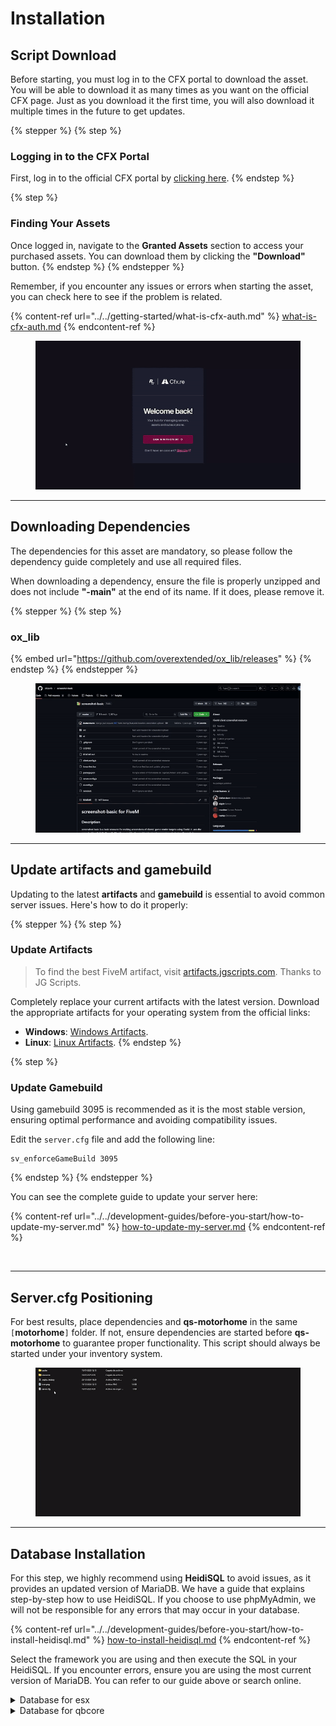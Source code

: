 # Installation

## Script Download

Before starting, you must log in to the CFX portal to download the asset. You will be able to download it as many times as you want on the official CFX page. Just as you download it the first time, you will also download it multiple times in the future to get updates.

{% stepper %}
{% step %}
### Logging in to the CFX Portal

First, log in to the official CFX portal by [clicking here](https://portal.cfx.re/assets/granted-assets).
{% endstep %}

{% step %}
### Finding Your Assets

Once logged in, navigate to the **Granted Assets** section to access your purchased assets. You can download them by clicking the **"Download"** button.
{% endstep %}
{% endstepper %}

Remember, if you encounter any issues or errors when starting the asset, you can check here to see if the problem is related.

{% content-ref url="../../getting-started/what-is-cfx-auth.md" %}
[what-is-cfx-auth.md](../../getting-started/what-is-cfx-auth.md)
{% endcontent-ref %}

<div data-full-width="false"><figure><img src="../../.gitbook/assets/ezgif-5-f03822751d.gif" alt=""><figcaption></figcaption></figure></div>

***

## Downloading Dependencies

The dependencies for this asset are mandatory, so please follow the dependency guide completely and use all required files.

When downloading a dependency, ensure the file is properly unzipped and does not include **"-main"** at the end of its name. If it does, please remove it.

{% stepper %}
{% step %}
### ox\_lib

{% embed url="https://github.com/overextended/ox_lib/releases" %}
{% endstep %}
{% endstepper %}

<figure><img src="../../.gitbook/assets/ezgif-5-ee6f842765 (1).gif" alt=""><figcaption></figcaption></figure>

***

## Update artifacts and gamebuild

Updating to the latest **artifacts** and **gamebuild** is essential to avoid common server issues. Here's how to do it properly:

{% stepper %}
{% step %}
### Update Artifacts

> To find the best FiveM artifact, visit [artifacts.jgscripts.com](https://artifacts.jgscripts.com). Thanks to JG Scripts.

Completely replace your current artifacts with the latest version. Download the appropriate artifacts for your operating system from the official links:

* **Windows**: [Windows Artifacts](https://runtime.fivem.net/artifacts/fivem/build_server_windows/master/).
* **Linux**: [Linux Artifacts](https://runtime.fivem.net/artifacts/fivem/build_proot_linux/master/).
{% endstep %}

{% step %}
### Update Gamebuild

Using gamebuild 3095 is recommended as it is the most stable version, ensuring optimal performance and avoiding compatibility issues.

Edit the `server.cfg` file and add the following line:

```plaintext
sv_enforceGameBuild 3095
```
{% endstep %}
{% endstepper %}

You can see the complete guide to update your server here:

{% content-ref url="../../development-guides/before-you-start/how-to-update-my-server.md" %}
[how-to-update-my-server.md](../../development-guides/before-you-start/how-to-update-my-server.md)
{% endcontent-ref %}

<figure><img src="../../.gitbook/assets/ezgif-2-2221374386.gif" alt=""><figcaption></figcaption></figure>

***

## Server.cfg Positioning

For best results, place dependencies and **qs-motorhome** in the same `[`**motorhome**`]` folder. If not, ensure dependencies are started before **qs-motorhome** to guarantee proper functionality. This script should always be started under your inventory system.

<figure><img src="../../.gitbook/assets/ezgif-7-18d691812a.gif" alt=""><figcaption></figcaption></figure>

***

## **Database Installation**

For this step, we highly recommend using **HeidiSQL** to avoid issues, as it provides an updated version of MariaDB. We have a guide that explains step-by-step how to use HeidiSQL. If you choose to use phpMyAdmin, we will not be responsible for any errors that may occur in your database.

{% content-ref url="../../development-guides/before-you-start/how-to-install-heidisql.md" %}
[how-to-install-heidisql.md](../../development-guides/before-you-start/how-to-install-heidisql.md)
{% endcontent-ref %}

Select the framework you are using and then execute the SQL in your HeidiSQL. If you encounter errors, ensure you are using the most current version of MariaDB. You can refer to our guide above or search online.

<details>

<summary>Database for esx</summary>

```sql
ALTER TABLE
    `users`
ADD
    IF NOT EXISTS `motorhome_inside` TEXT NULL DEFAULT NULL;

CREATE TABLE IF NOT EXISTS `motorhome_decorations` (
	`id` INT(11) UNSIGNED NOT NULL AUTO_INCREMENT,
	`plate` VARCHAR(50) NULL DEFAULT NULL COLLATE 'utf8mb3_general_ci',
	`creator` VARCHAR(70) NOT NULL DEFAULT '0' COLLATE 'utf8mb3_general_ci',
	`modelName` VARCHAR(50) NOT NULL DEFAULT '0' COLLATE 'utf8mb3_general_ci',
	`coords` TEXT NULL DEFAULT NULL COLLATE 'utf8mb3_general_ci',
	`rotation` TEXT NOT NULL DEFAULT '' COLLATE 'utf8mb3_general_ci',
	`inStash` TINYINT(1) NOT NULL DEFAULT '0',
	`created` TIMESTAMP NULL DEFAULT NULL,
	PRIMARY KEY (`id`) USING BTREE,
	INDEX `id` (`id`, `plate`) USING BTREE
)
COLLATE='utf8mb3_general_ci'
ENGINE=InnoDB
AUTO_INCREMENT=5
;

CREATE TABLE IF NOT EXISTS `motorhome` (
	`id` INT(11) NOT NULL AUTO_INCREMENT,
	`plate` VARCHAR(50) NOT NULL DEFAULT '0' COLLATE 'utf8mb3_general_ci',
	`stash` TEXT NULL DEFAULT NULL COLLATE 'utf8mb3_general_ci',
	`wardrobe` TEXT NULL DEFAULT NULL COLLATE 'utf8mb3_general_ci',
	`charge` TEXT NULL DEFAULT NULL COLLATE 'utf8mb3_general_ci',
	PRIMARY KEY (`id`) USING BTREE,
	UNIQUE INDEX `plate` (`plate`) USING BTREE
)
COLLATE='utf8mb3_general_ci'
ENGINE=InnoDB
AUTO_INCREMENT=13
;
```

</details>

<details>

<summary>Database for qbcore</summary>

```sql
ALTER TABLE
    `players`
ADD
    IF NOT EXISTS `motorhome_inside` TEXT NULL DEFAULT NULL;

CREATE TABLE IF NOT EXISTS `motorhome_decorations` (
	`id` INT(11) UNSIGNED NOT NULL AUTO_INCREMENT,
	`plate` VARCHAR(50) NULL DEFAULT NULL COLLATE 'utf8mb3_general_ci',
	`creator` VARCHAR(70) NOT NULL DEFAULT '0' COLLATE 'utf8mb3_general_ci',
	`modelName` VARCHAR(50) NOT NULL DEFAULT '0' COLLATE 'utf8mb3_general_ci',
	`coords` TEXT NULL DEFAULT NULL COLLATE 'utf8mb3_general_ci',
	`rotation` TEXT NOT NULL DEFAULT '' COLLATE 'utf8mb3_general_ci',
	`inStash` TINYINT(1) NOT NULL DEFAULT '0',
	`created` TIMESTAMP NULL DEFAULT NULL,
	PRIMARY KEY (`id`) USING BTREE,
	INDEX `id` (`id`, `plate`) USING BTREE
)
COLLATE='utf8mb3_general_ci'
ENGINE=InnoDB
AUTO_INCREMENT=5
;

CREATE TABLE IF NOT EXISTS `motorhome` (
	`id` INT(11) NOT NULL AUTO_INCREMENT,
	`plate` VARCHAR(50) NOT NULL DEFAULT '0' COLLATE 'utf8mb3_general_ci',
	`stash` TEXT NULL DEFAULT NULL COLLATE 'utf8mb3_general_ci',
	`wardrobe` TEXT NULL DEFAULT NULL COLLATE 'utf8mb3_general_ci',
	`charge` TEXT NULL DEFAULT NULL COLLATE 'utf8mb3_general_ci',
	PRIMARY KEY (`id`) USING BTREE,
	UNIQUE INDEX `plate` (`plate`) USING BTREE
)
COLLATE='utf8mb3_general_ci'
ENGINE=InnoDB
AUTO_INCREMENT=13
;
```

</details>

<figure><img src="../../.gitbook/assets/ezgif-7-08fed20fdc.gif" alt=""><figcaption></figcaption></figure>
